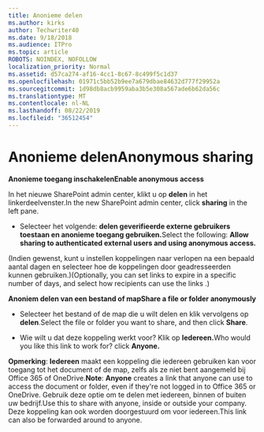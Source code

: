 ```yaml
---
title: Anonieme delen
ms.author: kirks
author: Techwriter40
ms.date: 9/18/2018
ms.audience: ITPro
ms.topic: article
ROBOTS: NOINDEX, NOFOLLOW
localization_priority: Normal
ms.assetid: d57ca274-af16-4cc1-8c67-8c499f5c1d37
ms.openlocfilehash: 01971c5bb52b9ee7a679dbae84632d777f29952a
ms.sourcegitcommit: 1d98db8acb9959aba3b5e308a567ade6b62da56c
ms.translationtype: MT
ms.contentlocale: nl-NL
ms.lasthandoff: 08/22/2019
ms.locfileid: "36512454"
---
```

# <a name="anonymous-sharing"></a><span data-ttu-id="2969e-102">Anonieme delen</span><span class="sxs-lookup"><span data-stu-id="2969e-102">Anonymous sharing</span></span>

 <span data-ttu-id="2969e-103">**Anonieme toegang inschakelen**</span><span class="sxs-lookup"><span data-stu-id="2969e-103">**Enable anonymous access**</span></span>
  
<span data-ttu-id="2969e-104">In het nieuwe SharePoint admin center, klikt u op **delen** in het linkerdeelvenster.</span><span class="sxs-lookup"><span data-stu-id="2969e-104">In the new SharePoint admin center, click **sharing** in the left pane.</span></span> 
  
- <span data-ttu-id="2969e-105">Selecteer het volgende: **delen geverifieerde externe gebruikers toestaan en anonieme toegang gebruiken.**</span><span class="sxs-lookup"><span data-stu-id="2969e-105">Select the following: **Allow sharing to authenticated external users and using anonymous access.**</span></span>
  
<span data-ttu-id="2969e-106">(Indien gewenst, kunt u instellen koppelingen naar verlopen na een bepaald aantal dagen en selecteer hoe de koppelingen door geadresseerden kunnen gebruiken.)</span><span class="sxs-lookup"><span data-stu-id="2969e-106">(Optionally, you can set links to expire in a specific number of days, and select how recipients can use the links .)</span></span>
    
 <span data-ttu-id="2969e-107">**Anoniem delen van een bestand of map**</span><span class="sxs-lookup"><span data-stu-id="2969e-107">**Share a file or folder anonymously**</span></span>
  
- <span data-ttu-id="2969e-108">Selecteer het bestand of de map die u wilt delen en klik vervolgens op **delen**.</span><span class="sxs-lookup"><span data-stu-id="2969e-108">Select the file or folder you want to share, and then click **Share**.</span></span> 
    
- <span data-ttu-id="2969e-109">Wie wilt u dat deze koppeling werkt voor? Klik op **Iedereen.**</span><span class="sxs-lookup"><span data-stu-id="2969e-109">Who would you like this link to work for? click **Anyone.**</span></span>
  
 <span data-ttu-id="2969e-110">**Opmerking**: **Iedereen** maakt een koppeling die iedereen gebruiken kan voor toegang tot het document of de map, zelfs als ze niet bent aangemeld bij Office 365 of OneDrive.</span><span class="sxs-lookup"><span data-stu-id="2969e-110">**Note**: **Anyone** creates a link that anyone can use to access the document or folder, even if they're not logged in to Office 365 or OneDrive.</span></span> <span data-ttu-id="2969e-111">Gebruik deze optie om te delen met iedereen, binnen of buiten uw bedrijf.</span><span class="sxs-lookup"><span data-stu-id="2969e-111">Use this to share with anyone, inside or outside your company.</span></span> <span data-ttu-id="2969e-112">Deze koppeling kan ook worden doorgestuurd om voor iedereen.</span><span class="sxs-lookup"><span data-stu-id="2969e-112">This link can also be forwarded around to anyone.</span></span> 
    

